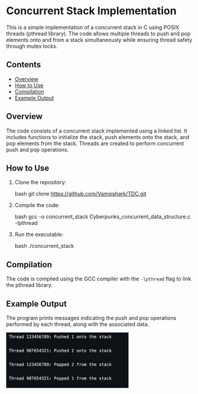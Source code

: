 # Concurrent Stack Implementation

This is a simple implementation of a concurrent stack in C using POSIX threads (pthread library). The code allows multiple threads to push and pop elements onto and from a stack simultaneously while ensuring thread safety through mutex locks.

## Contents

- [Overview](#overview)
- [How to Use](#how-to-use)
- [Compilation](#compilation)
- [Example Output](#example-output)

## Overview

The code consists of a concurrent stack implemented using a linked list. It includes functions to initialize the stack, push elements onto the stack, and pop elements from the stack. Threads are created to perform concurrent push and pop operations.

## How to Use

1. Clone the repository:

    bash
    git clone https://github.com/Vamsishark/TDC.git
    

2. Compile the code:

    bash
    gcc -o concurrent_stack Cyberpunks_concurrent_data_structure.c -lpthread
    

3. Run the executable:

    bash
    ./concurrent_stack
    

## Compilation

The code is compiled using the GCC compiler with the `-lpthread` flag to link the pthread library.

## Example Output

The program prints messages indicating the push and pop operations performed by each thread, along with the associated data.

<img src="./example_output.png" height="150" alt="Background graphics setting" />

